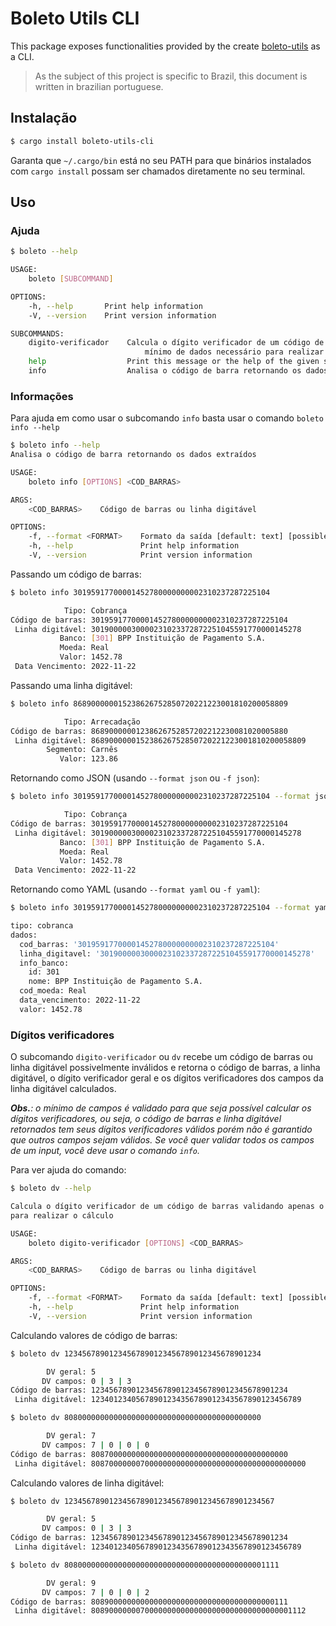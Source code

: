 # Boleto Utils CLI

This package exposes functionalities provided by the create [boleto-utils] as a CLI.

> As the subject of this project is specific to Brazil, this document is written in brazilian portuguese.

## Instalação

```sh
$ cargo install boleto-utils-cli
```

Garanta que `~/.cargo/bin` está no seu PATH para que binários instalados com `cargo install`
possam ser chamados diretamente no seu terminal.

## Uso

### Ajuda

```sh
$ boleto --help

USAGE:
    boleto [SUBCOMMAND]

OPTIONS:
    -h, --help       Print help information
    -V, --version    Print version information

SUBCOMMANDS:
    digito-verificador    Calcula o dígito verificador de um código de barras validando apenas o
                              mínimo de dados necessário para realizar o cálculo [aliases: dv]
    help                  Print this message or the help of the given subcommand(s)
    info                  Analisa o código de barra retornando os dados extraídos [aliases: i]
```

### Informações

Para ajuda em como usar o subcomando `info` basta usar o comando `boleto info --help`

```sh
$ boleto info --help
Analisa o código de barra retornando os dados extraídos

USAGE:
    boleto info [OPTIONS] <COD_BARRAS>

ARGS:
    <COD_BARRAS>    Código de barras ou linha digitável

OPTIONS:
    -f, --format <FORMAT>    Formato da saída [default: text] [possible values: text, json, yaml]
    -h, --help               Print help information
    -V, --version            Print version information

```

Passando um código de barras:

```sh
$ boleto info 30195917700001452780000000002310237287225104

            Tipo: Cobrança
Código de barras: 30195917700001452780000000002310237287225104
 Linha digitável: 30190000030000231023372872251045591770000145278
           Banco: [301] BPP Instituição de Pagamento S.A.
           Moeda: Real
           Valor: 1452.78
 Data Vencimento: 2022-11-22
```

Passando uma linha digitável:

```sh
$ boleto info 868900000015238626752850720221223001810200058809

            Tipo: Arrecadação
Código de barras: 86890000001238626752857202212230081020005880
 Linha digitável: 868900000015238626752850720221223001810200058809
        Segmento: Carnês
           Valor: 123.86
```

Retornando como JSON (usando `--format json` ou `-f json`):

```sh
$ boleto info 30195917700001452780000000002310237287225104 --format json

            Tipo: Cobrança
Código de barras: 30195917700001452780000000002310237287225104
 Linha digitável: 30190000030000231023372872251045591770000145278
           Banco: [301] BPP Instituição de Pagamento S.A.
           Moeda: Real
           Valor: 1452.78
 Data Vencimento: 2022-11-22
```

Retornando como YAML (usando `--format yaml` ou `-f yaml`):

```sh
$ boleto info 30195917700001452780000000002310237287225104 --format yaml

tipo: cobranca
dados:
  cod_barras: '30195917700001452780000000002310237287225104'
  linha_digitavel: '30190000030000231023372872251045591770000145278'
  info_banco:
    id: 301
    nome: BPP Instituição de Pagamento S.A.
  cod_moeda: Real
  data_vencimento: 2022-11-22
  valor: 1452.78
```

### Dígitos verificadores

O subcomando `digito-verificador` ou `dv` recebe um código de barras ou linha digitável
possivelmente inválidos e retorna o código de barras, a linha digitável, o dígito verificador
geral e os dígitos verificadores dos campos da linha digitável calculados.

_**Obs.**: o mínimo de campos é validado para que seja possível calcular os dígitos verificadores,
ou seja, o código de barras e linha digitável retornados tem seus dígitos verificadores válidos
porém não é garantido que outros campos sejam válidos. Se você quer validar todos os campos
de um input, você deve usar o comando `info`._

Para ver ajuda do comando:

```sh
$ boleto dv --help

Calcula o dígito verificador de um código de barras validando apenas o mínimo de dados necessário
para realizar o cálculo

USAGE:
    boleto digito-verificador [OPTIONS] <COD_BARRAS>

ARGS:
    <COD_BARRAS>    Código de barras ou linha digitável

OPTIONS:
    -f, --format <FORMAT>    Formato da saída [default: text] [possible values: text, json, yaml]
    -h, --help               Print help information
    -V, --version            Print version information
```

Calculando valores de código de barras:

```sh
$ boleto dv 12345678901234567890123456789012345678901234

        DV geral: 5
       DV campos: 0 | 3 | 3
Código de barras: 12345678901234567890123456789012345678901234
 Linha digitável: 12340123405678901234356789012343567890123456789

$ boleto dv 80800000000000000000000000000000000000000000

        DV geral: 7
       DV campos: 7 | 0 | 0 | 0
Código de barras: 80870000000000000000000000000000000000000000
 Linha digitável: 808700000007000000000000000000000000000000000000
```

Calculando valores de linha digitável:

```sh
$ boleto dv 12345678901234567890123456789012345678901234567

        DV geral: 5
       DV campos: 0 | 3 | 3
Código de barras: 12345678901234567890123456789012345678901234
 Linha digitável: 12340123405678901234356789012343567890123456789

$ boleto dv 808000000000000000000000000000000000000000001111

        DV geral: 9
       DV campos: 7 | 0 | 0 | 2
Código de barras: 80890000000000000000000000000000000000000111
 Linha digitável: 808900000007000000000000000000000000000000001112
```

[boleto-utils]: https://crates.io/crates/boleto-utils